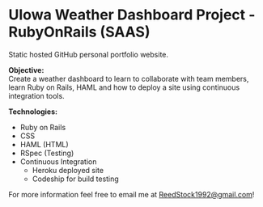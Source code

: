 # UIowa Weather Dashboard Project - RubyOnRails (SAAS)

Static hosted GitHub personal portfolio website.

<b>Objective:</b> <br>
Create a weather dashboard to learn to collaborate with team members, learn Ruby on Rails, HAML and how to deploy a site using continuous integration tools.

<b>Technologies:</b> <br>
 - Ruby on Rails
 - CSS
 - HAML (HTML)
 - RSpec (Testing)
 - Continuous Integration
    - Heroku deployed site
    - Codeship for build testing
    
For more information feel free to email me at ReedStock1992@gmail.com!

